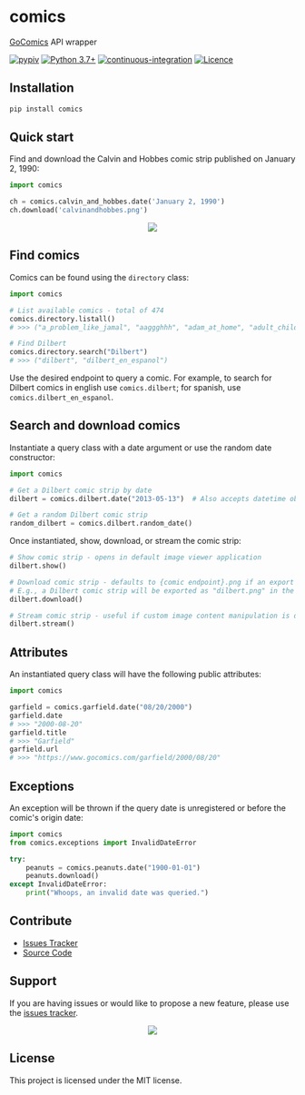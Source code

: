 # comics

[GoComics](https://www.gocomics.com/) API wrapper

[![pypiv](https://img.shields.io/pypi/v/comics.svg)](https://pypi.python.org/pypi/comics)
[![Python 3.7+](https://img.shields.io/badge/python-3.7+-blue.svg)](https://www.python.org/downloads/)
[![continuous-integration](https://github.com/irahorecka/comics/workflows/continuous-integration/badge.svg?branch=main)](https://github.com/irahorecka/comics/actions)
[![Licence](https://img.shields.io/badge/license-MIT-blue.svg)](https://raw.githubusercontent.com/irahorecka/comics/main/LICENSE)

## Installation

```bash
pip install comics
```

## Quick start

Find and download the Calvin and Hobbes comic strip published on January 2, 1990:

```python
import comics

ch = comics.calvin_and_hobbes.date('January 2, 1990')
ch.download('calvinandhobbes.png')
```

<div align="center">
    <img src="docs/calvinandhobbes.png">
</div>

## Find comics

Comics can be found using the `directory` class:

```python
import comics

# List available comics - total of 474
comics.directory.listall()
# >>> ("a_problem_like_jamal", "aaggghhh", "adam_at_home", "adult_children", ... )

# Find Dilbert
comics.directory.search("Dilbert")
# >>> ("dilbert", "dilbert_en_espanol")
```

Use the desired endpoint to query a comic. For example, to search for Dilbert comics in english use `comics.dilbert`; for spanish, use `comics.dilbert_en_espanol`.

## Search and download comics

Instantiate a query class with a date argument or use the random date constructor:

```python
import comics

# Get a Dilbert comic strip by date
dilbert = comics.dilbert.date("2013-05-13")  # Also accepts datetime object

# Get a random Dilbert comic strip
random_dilbert = comics.dilbert.random_date()
```

Once instantiated, show, download, or stream the comic strip:

```python
# Show comic strip - opens in default image viewer application
dilbert.show()

# Download comic strip - defaults to {comic endpoint}.png if an export path is not provided
# E.g., a Dilbert comic strip will be exported as "dilbert.png" in the current working directory
dilbert.download()

# Stream comic strip - useful if custom image content manipulation is desired
dilbert.stream()
```

## Attributes

An instantiated query class will have the following public attributes:

```python
import comics

garfield = comics.garfield.date("08/20/2000")
garfield.date
# >>> "2000-08-20"
garfield.title
# >>> "Garfield"
garfield.url
# >>> "https://www.gocomics.com/garfield/2000/08/20"
```

## Exceptions

An exception will be thrown if the query date is unregistered or before the comic's origin date:

```python
import comics
from comics.exceptions import InvalidDateError

try:
    peanuts = comics.peanuts.date("1900-01-01")
    peanuts.download()
except InvalidDateError:
    print("Whoops, an invalid date was queried.")
```

## Contribute

* [Issues Tracker](https://github.com/irahorecka/comics/issues)
* [Source Code](https://github.com/irahorecka/comics/tree/main/comics)

## Support

If you are having issues or would like to propose a new feature, please use the [issues tracker](https://github.com/irahorecka/comics/issues).

<div align="center">
    <img src="docs/dilbert.png">
</div>

## License

This project is licensed under the MIT license.
